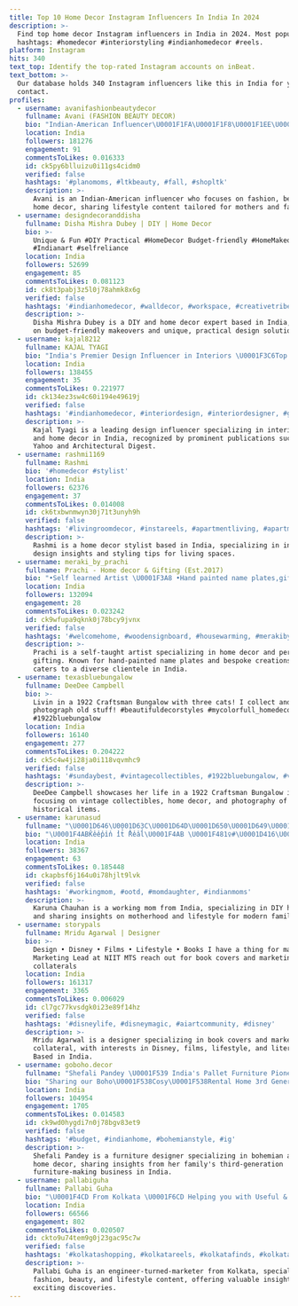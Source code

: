```yaml
---
title: Top 10 Home Decor Instagram Influencers In India In 2024
description: >-
  Find top home decor Instagram influencers in India in 2024. Most popular
  hashtags: #homedecor #interiorstyling #indianhomedecor #reels.
platform: Instagram
hits: 340
text_top: Identify the top-rated Instagram accounts on inBeat.
text_bottom: >-
  Our database holds 340 Instagram influencers like this in India for you to
  contact.
profiles:
  - username: avanifashionbeautydecor
    fullname: Avani (FASHION BEAUTY DECOR)
    bio: "Indian-American Influencer\U0001F1FA\U0001F1F8\U0001F1EE\U0001F1F3 Mommy | Wifey | UGC Creator Partnerships: COLLAB@FashionBeautyDecor.com Inquiries- DM Admin: @homedecor_inspirations"
    location: India
    followers: 181276
    engagement: 91
    commentsToLikes: 0.016333
    id: ck5py6blluizu0i11gs4cidm0
    verified: false
    hashtags: '#planomoms, #ltkbeauty, #fall, #shopltk'
    description: >-
      Avani is an Indian-American influencer who focuses on fashion, beauty, and
      home decor, sharing lifestyle content tailored for mothers and families.
  - username: designdecoranddisha
    fullname: Disha Mishra Dubey | DIY | Home Decor
    bio: >-
      Unique & Fun #DIY Practical #HomeDecor Budget-friendly #HomeMakeovers
      #Indianart #selfreliance
    location: India
    followers: 52699
    engagement: 85
    commentsToLikes: 0.081123
    id: ck8t3pabj3z5l0j78ahmk8x6g
    verified: false
    hashtags: '#indianhomedecor, #walldecor, #workspace, #creativetribe'
    description: >-
      Disha Mishra Dubey is a DIY and home decor expert based in India, focusing
      on budget-friendly makeovers and unique, practical design solutions.
  - username: kajal8212
    fullname: KAJAL TYAGI
    bio: "India's Premier Design Influencer in Interiors \U0001F3C6Top HomeDecor Blogger in India-Qoruz 2024 Featured in @yahoo @archdigestindia @google \U0001F4CDMumbai/ Delhi"
    location: India
    followers: 138455
    engagement: 35
    commentsToLikes: 0.221977
    id: ck134ez3sw4c60i194e49619j
    verified: false
    hashtags: '#indianhomedecor, #interiordesign, #interiordesigner, #goodhomesmagazine'
    description: >-
      Kajal Tyagi is a leading design influencer specializing in interior design
      and home decor in India, recognized by prominent publications such as
      Yahoo and Architectural Digest.
  - username: rashmi1169
    fullname: Rashmi
    bio: '#homedecor #stylist'
    location: India
    followers: 62376
    engagement: 37
    commentsToLikes: 0.014008
    id: ck6txbwnmwyn30j71t3unyh9h
    verified: false
    hashtags: '#livingroomdecor, #instareels, #apartmentliving, #apartmenttherapy'
    description: >-
      Rashmi is a home decor stylist based in India, specializing in interior
      design insights and styling tips for living spaces.
  - username: meraki_by_prachi
    fullname: Prachi - Home decor & Gifting (Est.2017)
    bio: "•Self learned Artist \U0001F3A8 •Hand painted name plates,gifting & much more\U0001F33B •7100+ happy clients \U0001F308❤️✨ •10 days TAT \U0001F4CDIndia #homedecor #nameplate #handmade"
    location: India
    followers: 132094
    engagement: 28
    commentsToLikes: 0.023242
    id: ck9wfupa9qknk0j78bcy9jvnx
    verified: false
    hashtags: '#welcomehome, #woodensignboard, #housewarming, #merakibyprachi'
    description: >-
      Prachi is a self-taught artist specializing in home decor and personalized
      gifting. Known for hand-painted name plates and bespoke creations, she
      caters to a diverse clientele in India.
  - username: texasbluebungalow
    fullname: DeeDee Campbell
    bio: >-
      Livin in a 1922 Craftsman Bungalow with three cats! I collect and
      photograph old stuff! #beautifuldecorstyles #mycolorfull_homedecor
      #1922bluebungalow
    location: India
    followers: 16140
    engagement: 277
    commentsToLikes: 0.204222
    id: ck5c4w4ji28ja0i118vqvmhc9
    verified: false
    hashtags: '#sundaybest, #vintagecollectibles, #1922bluebungalow, #vintagehomedecor'
    description: >-
      DeeDee Campbell showcases her life in a 1922 Craftsman Bungalow in India,
      focusing on vintage collectibles, home decor, and photography of
      historical items.
  - username: karunasud
    fullname: "\U0001D646\U0001D63C\U0001D64D\U0001D650\U0001D649\U0001D63C \U0001D63E\U0001D643\U0001D63C\U0001D650\U0001D643\U0001D63C\U0001D649"
    bio: "\U0001F4ABK̾e̾e̾p̾i̾n̾ ̾i̾t̾ ̾R̾e̾a̾l̾\U0001F4AB \U0001F481‍♀️#\U0001D416\U0001D428\U0001D42B\U0001D424\U0001D422\U0001D427\U0001D420\U0001D40C\U0001D428\U0001D426 \U0001F467\U0001F415\U0001F415 #diylover #homedecor #plantmom"
    location: India
    followers: 38367
    engagement: 63
    commentsToLikes: 0.185448
    id: ckapbsf6j164u0i78hjlt9lvk
    verified: false
    hashtags: '#workingmom, #ootd, #momdaughter, #indianmoms'
    description: >-
      Karuna Chauhan is a working mom from India, specializing in DIY home decor
      and sharing insights on motherhood and lifestyle for modern families.
  - username: storypals
    fullname: Mridu Agarwal | Designer
    bio: >-
      Design • Disney • Films • Lifestyle • Books I have a thing for magic ⚡️
      Marketing Lead at NIIT MTS reach out for book covers and marketing
      collaterals
    location: India
    followers: 161317
    engagement: 3365
    commentsToLikes: 0.006029
    id: cl7gc77kvsdgk0i23e89f14hz
    verified: false
    hashtags: '#disneylife, #disneymagic, #aiartcommunity, #disney'
    description: >-
      Mridu Agarwal is a designer specializing in book covers and marketing
      collateral, with interests in Disney, films, lifestyle, and literature.
      Based in India.
  - username: goboho.decor
    fullname: "Shefali Pandey \U0001F539 India's Pallet Furniture Pioneer"
    bio: "Sharing our Boho\U0001F538Cosy\U0001F538Rental Home 3rd Generation in Furniture Making Business @goboho.in_ Order Furniture & Furnishings via DM/Website All \U0001F1EE\U0001F1F3Delivery"
    location: India
    followers: 104954
    engagement: 1705
    commentsToLikes: 0.014583
    id: ck9wd0hygdi7n0j78bgv83et9
    verified: false
    hashtags: '#budget, #indianhome, #bohemianstyle, #ig'
    description: >-
      Shefali Pandey is a furniture designer specializing in bohemian and cozy
      home decor, sharing insights from her family's third-generation
      furniture-making business in India.
  - username: pallabiguha
    fullname: Pallabi Guha
    bio: "\U0001F4CD From Kolkata \U0001F6CD Helping you with Useful & Exciting Finds ⭐️ Fashion | Beauty | Lifestyle \U0001F469‍\U0001F4BB Engineer turned Marketer | \U0001F933Creator"
    location: India
    followers: 66566
    engagement: 802
    commentsToLikes: 0.020507
    id: ckto9u74tem9g0j23gac95c7w
    verified: false
    hashtags: '#kolkatashopping, #kolkatareels, #kolkatafinds, #kolkatamarket'
    description: >-
      Pallabi Guha is an engineer-turned-marketer from Kolkata, specializing in
      fashion, beauty, and lifestyle content, offering valuable insights and
      exciting discoveries.
---
```


